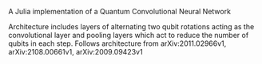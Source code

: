 A Julia implementation of a Quantum Convolutional Neural Network

Architecture includes layers of alternating two qubit rotations acting as the convolutional layer and pooling layers which act to reduce the number of qubits in each step.
Follows architecture from arXiv:2011.02966v1, arXiv:2108.00661v1, arXiv:2009.09423v1
